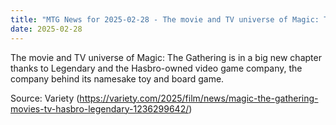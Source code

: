 ```yaml
---
title: "MTG News for 2025-02-28 - The movie and TV universe of Magic: The Gathering ..."
date: 2025-02-28
---
```


The movie and TV universe of Magic: The Gathering is in a big new chapter thanks to Legendary and the Hasbro-owned video game company, the company behind its namesake toy and board game.

Source: Variety (https://variety.com/2025/film/news/magic-the-gathering-movies-tv-hasbro-legendary-1236299642/)
